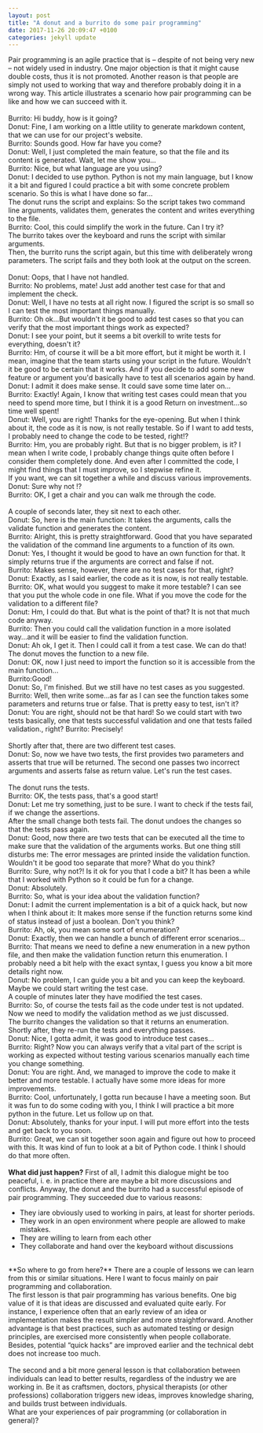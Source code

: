 ```yaml
---
layout: post
title: "A donut and a burrito do some pair programming"
date: 2017-11-26 20:09:47 +0100
categories: jekyll update
---
```

Pair programming is an agile practice that is – despite of not being very new – not widely used in industry. One major objection is that it might cause double costs, thus it is not promoted. Another reason is that people are simply not used to working that way and therefore probably doing it in a wrong way. This article illustrates a scenario how pair programming can be like and how we can succeed with it.<br/>
<br/>
Burrito: Hi buddy, how is it going?<br/>
Donut: Fine, I am working on a little utility to generate markdown content, that we can use for our project's website.<br/>
Burrito: Sounds good. How far have you come?<br/>
Donut: Well, I just completed the main feature, so that the file and its content is generated. Wait, let me show you...<br/>
Burrito: Nice, but what language are you using?<br/>
Donut: I decided to use python. Python is not my main language, but I know it a bit and figured I could practice a bit with some concrete problem scenario. So this is what I have done so far...
<br/>
The donut runs the script and explains: So the script takes two command line arguments, validates them, generates the content and writes everything to the file.<br/>
Burrito: Cool, this could simplify the work in the future. Can I try it?
<br/>
The burrito takes over the keyboard and runs the script with similar arguments.<br/>
Then, the burrito runs the script again, but this time with deliberately wrong parameters. The script fails and they both look at the output on the screen.
<br/>
<br/>
Donut: Oops, that I have not handled.<br/>
Burrito: No problems, mate! Just add another test case for that and implement the check.<br/>
Donut: Well, I have no tests at all right now. I figured the script is so small so I can test the most important things manually.<br/>
Burrito: Oh ok...But wouldn't it be good to add test cases so that you can verify that the most important  things work as expected?<br/>
Donut: I see your point, but it seems a bit overkill to write tests for everything, doesn't it?<br/>
Burrito: Hm, of course it will be a bit more effort, but it might be worth it. I mean, imagine that the team starts using your script in the future. Wouldn't it be good to be certain that it works. And if you decide to add some new feature or argument you'd basically have to test all scenarios again by hand.<br/>
Donut: I admit it does make sense. It could save some time later on...<br/>
Burrito: Exactly! Again, I know that writing test cases could mean that you need to spend more time, but I think it is a good Return on investment...so time well spent!<br/>
Donut: Well, you are right! Thanks for the eye-opening. But when I think about it, the code as it is now, is not really testable. So if I want to add tests, I probably need to change the code to be tested, right!?<br/>
Burrito: Hm, you are probably right. But that is no bigger problem, is it? I mean when I write code, I probably change things quite often before I consider them completely done. And even after I committed the code, I might find things that I must improve, so I stepwise refine it.<br/>
If you want, we can sit together a while and discuss various improvements.<br/>
Donut: Sure why not !?<br/>
Burrito: OK, I get a chair and you can walk me through the code.
<br/>
<br/>
A couple of seconds later, they sit next to each other.<br>
Donut: So, here is the main function: It takes the arguments, calls the validate function and generates the content.<br/>
Burrito: Alright, this is pretty straightforward. Good that you have separated the validation of the command line  arguments to a function of its own.<br/>
Donut: Yes, I thought it would be good to have an own function for that. It simply returns true if the arguments are correct and false if not.<br/>
Burrito: Makes sense, however, there are no test cases for that, right?<br/>
Donut: Exactly, as I said earlier, the code as it is now, is not really testable.<br/>
Burrito: OK, what would you suggest to make it more testable? I can see that you put the whole code in one file. What if you move the code for the validation to a different file?<br/>
Donut:  Hm, I could do that. But what is the point of that? It is not that much code anyway.<br/>
Burrito: Then you could call the validation function in a more isolated way...and it will be easier to find the validation function.<br/> 
Donut: Ah ok, I get it. Then I could call it from a test case. We can do that!<br/>
The donut moves the function to a new file.<br/>
Donut: OK, now I just need to import the function so it is accessible from the main function...<br/>
Burrito:Good!<br/>
Donut: So, I'm finished. But we still have no test cases as you suggested.<br/>
Burrito: Well, then write some...as far as I can see the function takes some parameters and returns true or false. That is pretty easy to test, isn't it?<br/>
Donut: You are right, should not be that hard! So we could start with two tests basically, one that tests successful validation and one that tests failed validation., right?
Burrito: Precisely!<br/>
<br/>
Shortly after that, there are two different test cases.<br/>
Donut: So, now we have two tests, the first provides two parameters and asserts that true will be returned. The second one passes two incorrect arguments and asserts false as return value.
Let's run the test cases.<br/>
<br/>
The donut runs the tests.<br/>
Burrito: OK, the tests pass, that's a good start!<br/>
Donut: Let me try something, just to be sure. I want to check if the tests fail, if we change the assertions.<br/>
After the small change both tests fail. The donut undoes the changes so that the tests pass again.<br/>
Donut: Good, now there are two tests that can be executed all the time to make sure that the validation of the arguments works. But one thing still disturbs me: The error messages are printed inside the validation function. Wouldn't it be good too separate that more? What do you think?<br/>
Burrito: Sure, why not?! Is it ok for you that I code a bit? It has been a while that I worked with Python so it could be fun for a change.<br/>
Donut: Absolutely.<br/>
Burrito: So, what is your idea about the validation function?<br/>
Donut: I admit the current implementation is a bit of a quick hack, but now when I think about it: It makes more sense if the function returns some kind of status instead of just a boolean. Don't you think?<br/>
Burrito: Ah, ok, you mean some sort of enumeration?<br/>
Donut: Exactly, then we can handle a bunch of different error scenarios...<br/>
Burrito: That means we need to define a new enumeration in a new python file, and then make the validation function return this enumeration. I probably need a bit help with the exact syntax, I guess  you know a bit more details right now.<br/>
Donut: No problem, I can guide you a bit and you can keep the keyboard. Maybe we could start writing the test case.<br/>
A couple of minutes later they have modified the test cases.<br/> 
Burrito: So, of course the tests fail as the code under test is not updated. Now we need to modify the validation method as we just discussed.<br/>
The burrito changes the validation so that it returns an enumeration.<br/>
Shortly after, they re-run the tests and everything passes.<br/>
Donut: Nice, I gotta admit, it was good to introduce test cases...<br/>
Burrito: Right? Now you can always verify that a vital part of the script is working as expected without testing various scenarios manually each time you change something.<br/>
Donut: You are right. And, we managed to improve the code to make it better and more testable. I actually have some more ideas for more improvements.<br/>
Burrito: Cool, unfortunately, I gotta run because I have a meeting soon. But it was fun to do some coding with you, I think I will practice a bit more python in the future. Let us follow up on that.<br/> 
Donut: Absolutely, thanks for your input. I will put more effort into the tests and get back to you soon.<br/>
Burrito: Great, we can sit together soon again and figure out how to proceed with this. It was kind of fun to look at a bit of Python code. I think I should do that more often.<br/>
<br/>
**What did just happen?**
First of all, I admit this dialogue might be too peaceful, i. e. in practice there are maybe a bit more discussions and conflicts. Anyway, the donut and the burrito had a successful episode of pair programming. They succeeded due to various reasons:


* They iare obviously used to working in pairs, at least for shorter periods.
* They work in an open environment where people are allowed to make mistakes.
* They are willing to learn from each other
* They collaborate and hand over the keyboard without discussions

<br/> 
**So where to go from here?**
There are a couple of lessons we can learn from this or similar situations. Here I want to focus mainly on pair programming and collaboration.<br/>
The first lesson is that pair programming has various benefits. One big value of it is that ideas are discussed and evaluated quite early. For instance, I experience often that an early review of an idea or implementation makes the result simpler and more straightforward. Another advantage is that best practices, such as automated testing or design principles, are exercised more consistently when people collaborate. Besides, potential “quick hacks” are improved earlier and the technical debt does not increase too much.<br/>
<br/>
The second and a bit more general lesson is that collaboration between individuals can lead to better results, regardless of the industry we are working in. Be it as craftsmen, doctors, physical therapists (or other professions) collaboration triggers new ideas, improves knowledge sharing, and builds trust between individuals.
<br/>
What are your experiences of pair programming (or collaboration in general)?
 

 
